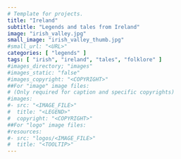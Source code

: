 ```yaml
---
# Template for projects.
title: "Ireland"
subtitle: "Legends and tales from Ireland"
image: "irish_valley.jpg"
small_image: "irish_valley_thumb.jpg"
#small_url: "<URL>"
categories: [ "legends" ]
tags: [ "irish", "ireland", "tales", "folklore" ]
#images_directory; "images"
#images_static: "false"
#images_copyright: "<COPYRIGHT>"
##For "image" image files:
# (Only required for caption and specific copyrights)
#images:
#- src: "<IMAGE_FILE>"
#  title: "<LEGEND>"
#  copyright: "<COPYRIGHT>"
##For "logo" image files:
#resources:
#- src: "logos/<IMAGE_FILE>"
#  title: "<TOOLTIP>"
---
```


